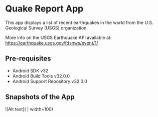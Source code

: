 Quake Report App
===================================

This app displays a list of recent earthquakes in the world
from the U.S. Geological Survey (USGS) organization.

More info on the USGS Earthquake API available at:
https://earthquake.usgs.gov/fdsnws/event/1/

Pre-requisites
--------------

- Android SDK v32
- Android Build Tools v32.0.0
- Android Support Repository v32.0.0

Snapshots of the App
-------

![Alt text](<quake report.jpg> | width=100)
